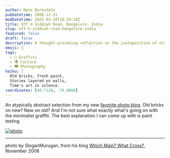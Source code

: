 ```yaml
---
author: Nate Barksdale
pubDatetime: 2008-12-31
modDatetime: 2025-03-10T18:29:18Z
title: Off H Siddiah Road, Bangalore, India
slug: off-h-siddiah-road-bangalore-india
featured: false
draft: false
description: A thought-provoking reflection on the juxtaposition of old and new, captured in this photo featuring old bricks and minimalist graffiti, offering a glimpse into urban evolution.
emoji: 🧱
tags:
  - 🎨 Graffiti
  - 🌍 Culture
  - 📷 Photography
haiku: |
  Old bricks, fresh paint,  
  Stories layered on walls,  
  Time's art in silence.
coordinates: [40.7128, -74.0060]
---
```


An atypically abstract selection from my new [favorite photo blog](http://mainsandcrosses.blogspot.com/). Old bricks on new? New on old? And I'm not sure what exactly what's going on with the minimalist graffiti. The best explanation I can come up with is paint testing

[![photo](http://culture-making.com/media/4268-1226033472-0-l.jpg)](http://mainsandcrosses.blogspot.com/search?updated-max=2008-11-10T09:31:00+05:30&max;-results=1)

---

photo by SloganMurugan, from his blog [Which Main? What Cross?](http://mainsandcrosses.blogspot.com/search?updated-max=2008-11-10T09:31:00+05:30&max;-results=1), November 2008
